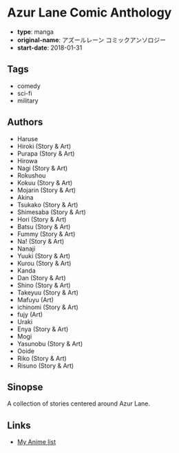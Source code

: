 # Azur Lane Comic Anthology

-   **type**: manga
-   **original-name**: アズールレーン コミックアンソロジー
-   **start-date**: 2018-01-31

## Tags

-   comedy
-   sci-fi
-   military

## Authors

-   Haruse
-   Hiroki (Story & Art)
-   Purapa (Story & Art)
-   Hirowa
-   Nagi (Story & Art)
-   Rokushou
-   Kokuu (Story & Art)
-   Mojarin (Story & Art)
-   Akina
-   Tsukako (Story & Art)
-   Shimesaba (Story & Art)
-   Hori (Story & Art)
-   Batsu (Story & Art)
-   Fummy (Story & Art)
-   Na! (Story & Art)
-   Nanaji
-   Yuuki (Story & Art)
-   Kurou (Story & Art)
-   Kanda
-   Dan (Story & Art)
-   Shino (Story & Art)
-   Takeyuu (Story & Art)
-   Mafuyu (Art)
-   ichinomi (Story & Art)
-   fujy (Art)
-   Uraki
-   Enya (Story & Art)
-   Mogi
-   Yasunobu (Story & Art)
-   Ooide
-   Riko (Story & Art)
-   Risuno (Story & Art)

## Sinopse

A collection of stories centered around Azur Lane.

## Links

-   [My Anime list](https://myanimelist.net/manga/113766/Azur_Lane_Comic_Anthology)
